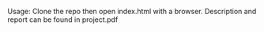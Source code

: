 Usage: Clone the repo then open index.html with a browser.
Description and report can be found in project.pdf
